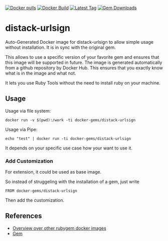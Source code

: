 [![Docker pulls](https://img.shields.io/docker/pulls/rubygem/distack-urlsign.svg)](https://hub.docker.com/r/rubygem/distack-urlsign/)
[![Docker Build](https://img.shields.io/docker/automated/rubygem/distack-urlsign.svg)](https://hub.docker.com/r/rubygem/distack-urlsign/)
[![Latest Tag](https://img.shields.io/github/tag/docker-rubygem/distack-urlsign.svg)](https://hub.docker.com/r/rubygem/distack-urlsign/)
[![Gem Downloads](https://img.shields.io/gem/dt/distack-urlsign.svg)](https://rubygems.org/gems/distack-urlsign/)
# distack-urlsign

Auto-Generated Docker image for distack-urlsign to allow simple usage without installation.
It is in sync with the original gem.

This allows to use a specific version of your favorite gem and ensures that this image will be supported in future.
The image is generated automatically from a github repository by Docker Hub.
This ensures that you exactly know what is in the image and what not.

It lets you use Ruby Tools without the need to install ruby on your machine.

## Usage

Usage via file system:

`docker run -v $(pwd):/work -ti docker-gems/distack-urlsign`

Usage via Pipe:

`echo "test" | docker run -ti docker-gems/distack-urlsign`

It depends on your specific use case how your want to use it.

### Add Customization

For extension, it could be used as base image.

So instead of struggeling with the installation of a gem, just write

`FROM docker-gems/distack-urlsign`

Then add the customization.

## References

 - [Overview over other rubygem docker images](https://github.com/thinkbot/docker-rubygem)
 - [Gem](https://rubygems.org/gems/distack-urlsign/)
